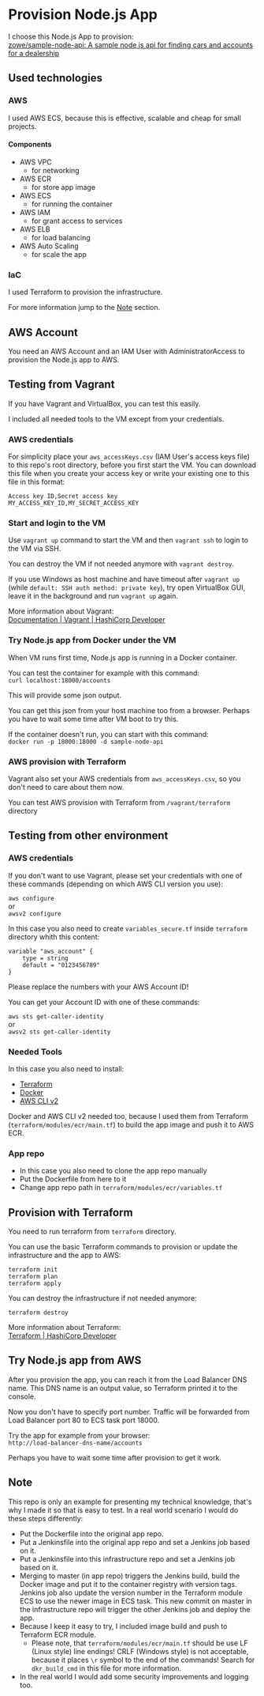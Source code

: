 # Provision Node.js App
I choose this Node.js App to provision:<br />
[zowe/sample-node-api: A sample node js api for finding cars and accounts for a dealership](https://github.com/zowe/sample-node-api)

## Used technologies

### AWS

I used AWS ECS, because this is effective, scalable and cheap for small projects.

#### Components
- AWS VPC
    - for networking
- AWS ECR
    - for store app image
- AWS ECS
    - for running the container
- AWS IAM
    - for grant access to services
- AWS ELB
    - for load balancing
- AWS Auto Scaling
    - for scale the app

### IaC

I used Terraform to provision the infrastructure.

For more information jump to the [Note](#note) section.

## AWS Account

You need an AWS Account and an IAM User with AdministratorAccess to provision the Node.js app to AWS.

## Testing from Vagrant

If you have Vagrant and VirtualBox, you can test this easily.

I included all needed tools to the VM except from your credentials.

### AWS credentials

For simplicity place your ```aws_accessKeys.csv``` (IAM User's access keys file) to this repo's root directory, before you first start the VM. You can download this file when you create your access key or write your existing one to this file in this format:
```
Access key ID,Secret access key
MY_ACCESS_KEY_ID,MY_SECRET_ACCESS_KEY
```

### Start and login to the VM

Use ```vagrant up``` command to start the VM and then ```vagrant ssh``` to login to the VM via SSH.

You can destroy the VM if not needed anymore with ```vagrant destroy```.

If you use Windows as host machine and have timeout after ```vagrant up``` (while ```default: SSH auth method: private key```), try open VirtualBox GUI, leave it in the background and run ```vagrant up``` again.

More information about Vagrant:<br />
[Documentation | Vagrant | HashiCorp Developer](https://developer.hashicorp.com/vagrant/docs)

### Try Node.js app from Docker under the VM

When VM runs first time, Node.js app is running in a Docker container.

You can test the container for example with this command:<br />
```curl localhost:18000/accounts```

This will provide some json output.

You can get this json from your host machine too from a browser. Perhaps you have to wait some time after VM boot to try this.

If the container doesn't run, you can start with this command:<br />
```docker run -p 18000:18000 -d sample-node-api```

### AWS provision with Terraform
Vagrant also set your AWS credentials from ```aws_accessKeys.csv```, so you don't need to care about them now.

You can test AWS provision with Terraform from ```/vagrant/terraform``` directory

## Testing from other environment

### AWS credentials

If you don't want to use Vagrant, please set your credentials with one of these commands (depending on which AWS CLI version you use):

```aws configure```<br />
or<br />
```awsv2 configure```

In this case you also need to create ```variables_secure.tf``` inside ```terraform``` directory whith this content:

```
variable "aws_account" {
    type = string
    default = "0123456789"
}
```

Please replace the numbers with your AWS Account ID!

You can get your Account ID with one of these commands:

```aws sts get-caller-identity```<br />
or<br />
```awsv2 sts get-caller-identity```

### Needed Tools

In this case you also need to install:
- [Terraform](https://developer.hashicorp.com/terraform/install)
- [Docker](https://docs.docker.com/engine/install/)
- [AWS CLI v2](https://pypi.org/project/awscliv2/)

Docker and AWS CLI v2 needed too, because I used them from Terraform (```terraform/modules/ecr/main.tf```) to build the app image and push it to AWS ECR.

### App repo

- In this case you also need to clone the app repo manually
- Put the Dockerfile from here to it
- Change app repo path in ```terraform/modules/ecr/variables.tf```

## Provision with Terraform

You need to run terraform from ```terraform``` directory.

You can use the basic Terraform commands to provision or update the infrastructure and the app to AWS:

```
terraform init
terraform plan
terraform apply
```

You can destroy the infrastructure if not needed anymore:

```
terraform destroy
```

More information about Terraform:<br />
[Terraform | HashiCorp Developer](https://developer.hashicorp.com/terraform)

## Try Node.js app from AWS

After you provision the app, you can reach it from the Load Balancer DNS name. This DNS name is an output value, so Terraform printed it to the console.

Now you don't have to specify port number. Traffic will be forwarded from Load Balancer port 80 to ECS task port 18000.

Try the app for example from your browser:<br />
```http://load-balancer-dns-name/accounts```

Perhaps you have to wait some time after provision to get it work.

## Note

This repo is only an example for presenting my technical knowledge, that's why I made it so that is easy to test. In a real world scenario I would do these steps differently:

- Put the Dockerfile into the original app repo.
- Put a Jenkinsfile into the original app repo and set a Jenkins job based on it.
- Put a Jenkinsfile into this infrastructure repo and set a Jenkins job based on it.
- Merging to master (in app repo) triggers the Jenkins build, build the Docker image and put it to the container registry with version tags. Jenkins job also update the version number in the Terraform module ECS to use the newer image in ECS task. This new commit on master in the infrastructure repo will trigger the other Jenkins job and deploy the app.
- Because I keep it easy to try, I included image build and push to Terraform ECR module.
    - Please note, that ```terraform/modules/ecr/main.tf``` should be use LF (Linux style) line endings! CRLF (Windows style) is not acceptable, because it places ```\r``` symbol to the end of the commands! Search for ```dkr_build_cmd``` in this file for more information.
- In the real world I would add some security improvements and logging too.
